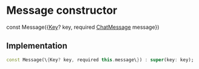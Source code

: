 


# Message constructor






const
Message(\{[Key](https://api.flutter.dev/flutter/foundation/Key-class.html)? key, required [ChatMessage](../../models_chats_chat_message/ChatMessage-class.md) message\})





## Implementation

```dart
const Message(\{Key? key, required this.message\}) : super(key: key);
```







